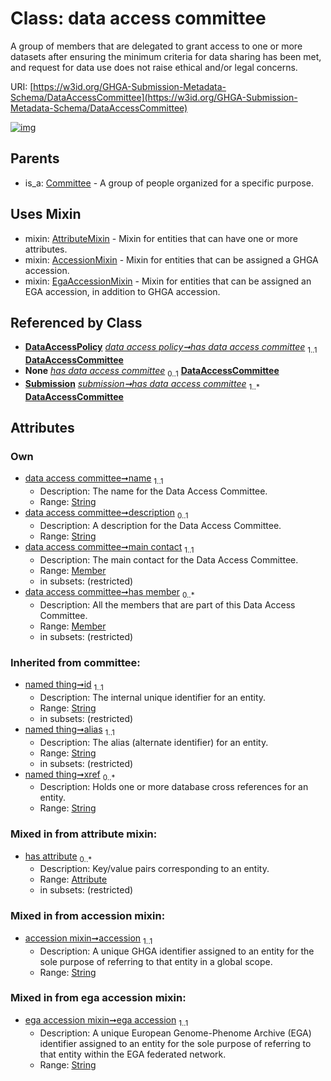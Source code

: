 
# Class: data access committee


A group of members that are delegated to grant access to one or more datasets after ensuring the minimum criteria for data sharing has been met, and request for data use does not raise ethical and/or legal concerns.

URI: [https://w3id.org/GHGA-Submission-Metadata-Schema/DataAccessCommittee](https://w3id.org/GHGA-Submission-Metadata-Schema/DataAccessCommittee)


[![img](https://yuml.me/diagram/nofunky;dir:TB/class/[Submission],[Member],[EgaAccessionMixin],[DataAccessPolicy],[Member]<has%20member%200..*-++[DataAccessCommittee&#124;name:string;description:string%20%3F;accession:string;ega_accession:string;id(i):string;alias(i):string;xref(i):string%20*],[Member]<main%20contact%201..1-++[DataAccessCommittee],[DataAccessPolicy]++-%20has%20data%20access%20committee%201..1>[DataAccessCommittee],[DataAccessPolicy]-%20has%20data%20access%20committee(i)%200..1>[DataAccessCommittee],[Submission]-%20has%20data%20access%20committee(i)%200..1>[DataAccessCommittee],[Submission]++-%20has%20data%20access%20committee%201..*>[DataAccessCommittee],[DataAccessCommittee]uses%20-.->[AttributeMixin],[DataAccessCommittee]uses%20-.->[AccessionMixin],[DataAccessCommittee]uses%20-.->[EgaAccessionMixin],[Committee]^-[DataAccessCommittee],[Committee],[AttributeMixin],[Attribute],[AccessionMixin])](https://yuml.me/diagram/nofunky;dir:TB/class/[Submission],[Member],[EgaAccessionMixin],[DataAccessPolicy],[Member]<has%20member%200..*-++[DataAccessCommittee&#124;name:string;description:string%20%3F;accession:string;ega_accession:string;id(i):string;alias(i):string;xref(i):string%20*],[Member]<main%20contact%201..1-++[DataAccessCommittee],[DataAccessPolicy]++-%20has%20data%20access%20committee%201..1>[DataAccessCommittee],[DataAccessPolicy]-%20has%20data%20access%20committee(i)%200..1>[DataAccessCommittee],[Submission]-%20has%20data%20access%20committee(i)%200..1>[DataAccessCommittee],[Submission]++-%20has%20data%20access%20committee%201..*>[DataAccessCommittee],[DataAccessCommittee]uses%20-.->[AttributeMixin],[DataAccessCommittee]uses%20-.->[AccessionMixin],[DataAccessCommittee]uses%20-.->[EgaAccessionMixin],[Committee]^-[DataAccessCommittee],[Committee],[AttributeMixin],[Attribute],[AccessionMixin])

## Parents

 *  is_a: [Committee](Committee.md) - A group of people organized for a specific purpose.

## Uses Mixin

 *  mixin: [AttributeMixin](AttributeMixin.md) - Mixin for entities that can have one or more attributes.
 *  mixin: [AccessionMixin](AccessionMixin.md) - Mixin for entities that can be assigned a GHGA accession.
 *  mixin: [EgaAccessionMixin](EgaAccessionMixin.md) - Mixin for entities that can be assigned an EGA accession, in addition to GHGA accession.

## Referenced by Class

 *  **[DataAccessPolicy](DataAccessPolicy.md)** *[data access policy➞has data access committee](data_access_policy_has_data_access_committee.md)*  <sub>1..1</sub>  **[DataAccessCommittee](DataAccessCommittee.md)**
 *  **None** *[has data access committee](has_data_access_committee.md)*  <sub>0..1</sub>  **[DataAccessCommittee](DataAccessCommittee.md)**
 *  **[Submission](Submission.md)** *[submission➞has data access committee](submission_has_data_access_committee.md)*  <sub>1..\*</sub>  **[DataAccessCommittee](DataAccessCommittee.md)**

## Attributes


### Own

 * [data access committee➞name](data_access_committee_name.md)  <sub>1..1</sub>
     * Description: The name for the Data Access Committee.
     * Range: [String](types/String.md)
 * [data access committee➞description](data_access_committee_description.md)  <sub>0..1</sub>
     * Description: A description for the Data Access Committee.
     * Range: [String](types/String.md)
 * [data access committee➞main contact](data_access_committee_main_contact.md)  <sub>1..1</sub>
     * Description: The main contact for the Data Access Committee.
     * Range: [Member](Member.md)
     * in subsets: (restricted)
 * [data access committee➞has member](data_access_committee_has_member.md)  <sub>0..\*</sub>
     * Description: All the members that are part of this Data Access Committee.
     * Range: [Member](Member.md)
     * in subsets: (restricted)

### Inherited from committee:

 * [named thing➞id](named_thing_id.md)  <sub>1..1</sub>
     * Description: The internal unique identifier for an entity.
     * Range: [String](types/String.md)
     * in subsets: (restricted)
 * [named thing➞alias](named_thing_alias.md)  <sub>1..1</sub>
     * Description: The alias (alternate identifier) for an entity.
     * Range: [String](types/String.md)
     * in subsets: (restricted)
 * [named thing➞xref](named_thing_xref.md)  <sub>0..\*</sub>
     * Description: Holds one or more database cross references for an entity.
     * Range: [String](types/String.md)

### Mixed in from attribute mixin:

 * [has attribute](has_attribute.md)  <sub>0..\*</sub>
     * Description: Key/value pairs corresponding to an entity.
     * Range: [Attribute](Attribute.md)
     * in subsets: (restricted)

### Mixed in from accession mixin:

 * [accession mixin➞accession](accession_mixin_accession.md)  <sub>1..1</sub>
     * Description: A unique GHGA identifier assigned to an entity for the sole purpose of referring to that entity in a global scope.
     * Range: [String](types/String.md)

### Mixed in from ega accession mixin:

 * [ega accession mixin➞ega accession](ega_accession_mixin_ega_accession.md)  <sub>1..1</sub>
     * Description: A unique European Genome-Phenome Archive (EGA) identifier assigned to an entity for the sole purpose of referring to that entity within the EGA federated network.
     * Range: [String](types/String.md)
